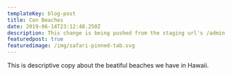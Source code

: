 ```yaml
---
templateKey: blog-post
title: Con Beaches
date: 2019-06-14T23:12:48.250Z
description: This change is being pushed from the staging url's /admin panel.
featuredpost: true
featuredimage: /img/safari-pinned-tab.svg
---
```


This is descriptive copy about the beatiful beaches we have in Hawaii.
